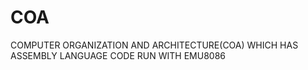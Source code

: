 # COA
COMPUTER ORGANIZATION AND ARCHITECTURE(COA) WHICH HAS ASSEMBLY LANGUAGE CODE RUN WITH EMU8086
